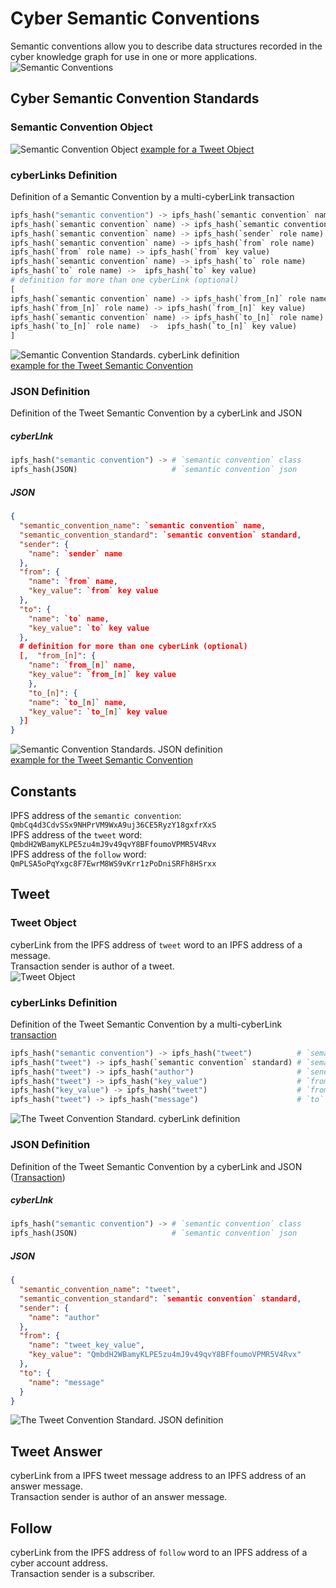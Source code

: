 # Cyber Semantic Conventions
Semantic conventions allow you to describe data structures recorded in the cyber knowledge graph for use in one or 
more applications.
![Semantic Conventions](img/semantic_conventions.png)
## Cyber Semantic Convention Standards
### Semantic Convention Object
![Semantic Convention Object](img/semantic_convention_object.png)
[example for a Tweet Object](#tweet-object)
### cyberLinks Definition

Definition of a Semantic Convention by a multi-cyberLink transaction
```python
ipfs_hash("semantic convention") -> ipfs_hash(`semantic convention` name) # `semantic convention` name
ipfs_hash(`semantic convention` name) -> ipfs_hash(`semantic convention` standard) # `semantic convention` standard
ipfs_hash(`semantic convention` name) -> ipfs_hash(`sender` role name)    # `sender` role name
ipfs_hash(`semantic convention` name) -> ipfs_hash(`from` role name)      # `from` role name
ipfs_hash(`from` role name) -> ipfs_hash(`from` key value)                # `from` key value (optional)
ipfs_hash(`semantic convention` name) -> ipfs_hash(`to` role name)        # `to` role name
ipfs_hash(`to` role name) ->  ipfs_hash(`to` key value)                   # `to` key value (optional)
# definition for more than one cyberLink (optional)
[
ipfs_hash(`semantic convention` name) -> ipfs_hash(`from_[n]` role name)  # `from_[n]` role name
ipfs_hash(`from_[n]` role name) -> ipfs_hash(`from_[n]` key value)        # `from_[n]` key value (optional)
ipfs_hash(`semantic convention` name) -> ipfs_hash(`to_[n]` role name)    # `to_[n]` role name
ipfs_hash(`to_[n]` role name)  ->  ipfs_hash(`to_[n]` key value)          # `to_[n]` key value (optional)
] 
```
![Semantic Convention Standards. cyberLink definition](img/semantic_convention_standards_cyberlinks_definition.png)  
[example for the Tweet Semantic Convention](#tweet)

### JSON Definition
Definition of the Tweet Semantic Convention by a cyberLink and JSON
##### cyberLInk
```python
ipfs_hash("semantic convention") -> # `semantic convention` class
ipfs_hash(JSON)                     # `semantic convention` json
```
##### JSON
```json
{
  "semantic_convention_name": `semantic convention` name,
  "semantic_convention_standard": `semantic convention` standard,
  "sender": {
    "name": `sender` name
  },
  "from": {
    "name": `from` name,
    "key_value": `from` key value
  },
  "to": {
    "name": `to` name,
    "key_value": `to` key value
  },
  # definition for more than one cyberLink (optional)
  [,  "from_[n]": {
    "name": `from_[n]` name,
    "key_value": `from_[n]` key value
    },
    "to_[n]": {
    "name": `to_[n]` name,
    "key_value": `to_[n]` key value
  }]        
}
```
![Semantic Convention Standards. JSON definition](img/semantic_convention_standards_json_definition.png)  
[example for the Tweet Semantic Convention](#tweet)

## Constants
IPFS address of the `semantic convention`: `QmbCq4d3CdvSSx9NHPrVM9WxA9uj36CE5RyzY18gxfrXxS`  
IPFS address of the `tweet` word: `QmbdH2WBamyKLPE5zu4mJ9v49qvY8BFfoumoVPMR5V4Rvx`  
IPFS address of the `follow` word: `QmPLSA5oPqYxgc8F7EwrM8WS9vKrr1zPoDniSRFh8HSrxx`

## Tweet
### Tweet Object
cyberLink from the IPFS address of `tweet` word to an IPFS address of a message.  
Transaction sender is author of a tweet.   
![Tweet Object](img/tweet_object.png)
### cyberLinks Definition
Definition of the Tweet Semantic Convention by a multi-cyberLink [transaction](https://rebyc.cyber.page/network/bostrom/tx/A330EF8736CD0ABBF9CED8767265C0A38052AE328B473D6C3C56300B48DA8C6F)
```python
ipfs_hash("semantic convention") -> ipfs_hash("tweet")          # `semantic convention` name
ipfs_hash("tweet") -> ipfs_hash(`semantic convention` standard) # `semantic convention` standard
ipfs_hash("tweet") -> ipfs_hash("author")                       # `sender` role name
ipfs_hash("tweet") -> ipfs_hash("key_value")                    # `from` role name
ipfs_hash("key_value") -> ipfs_hash("tweet")                    # `from` key value
ipfs_hash("tweet") -> ipfs_hash("message")                      # `to` role name
```
![The Tweet Convention Standard. cyberLink definition](img/tweet_cyberlinks_definition.png)  
### JSON Definition
Definition of the Tweet Semantic Convention by a cyberLink and JSON ([Transaction](https://rebyc.cyber.page/network/bostrom/tx/AF619BA714ADC2B4BC2DDEDBE4FBF0B0C09F115D2ED0ECD3CA018599CE123D40))
##### cyberLInk
```python
ipfs_hash("semantic convention") -> # `semantic convention` class
ipfs_hash(JSON)                     # `semantic convention` json
```
##### JSON
```json
{
  "semantic_convention_name": "tweet",
  "semantic_convention_standard": `semantic convention` standard,
  "sender": {
    "name": "author"
  },
  "from": {
    "name": "tweet_key_value",
    "key_value": "QmbdH2WBamyKLPE5zu4mJ9v49qvY8BFfoumoVPMR5V4Rvx"
  },
  "to": {
    "name": "message"
  }
}
```
![The Tweet Convention Standard. JSON definition](img/tweet_json_definition.png)   
## Tweet Answer
cyberLink from a IPFS tweet message address to an IPFS address of an answer message.  
Transaction sender is author of an answer message.

## Follow
cyberLink from the IPFS address of `follow` word to an IPFS address of a cyber account address.  
Transaction sender is a subscriber.